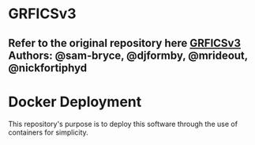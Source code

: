 # GRFICSv3
Refer to the original repository here [GRFICSv3](https://github.com/mrideout/GRFICSv3) \
Authors: @sam-bryce, @djformby, @mrideout, @nickfortiphyd
---
# Docker Deployment
This repository's purpose is to deploy this software through the use of containers for simplicity. 
